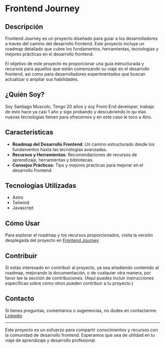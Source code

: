 # Frontend Journey

## Descripción

Frontend Journey es un proyecto diseñado para guiar a los desarrolladores a través del camino del desarrollo frontend. Este proyecto incluye un roadmap detallado que cubre los fundamentos, herramientas, tecnologías y mejores prácticas en el desarrollo frontend.

El objetivo de este proyecto es proporcionar una guía estructurada y recursos para aquellos que están comenzando su viaje en el desarrollo frontend, así como para desarrolladores experimentados que buscan actualizar o ampliar sus habilidades.

## ¿Quién Soy?

Soy Santiago Muscolo, Tengo 20 años y soy Front-End developer, trabajo de esto hace ya casi 1 año y sigo probando y descubriendo lo qu elas nuevas tecnologias tienen para ofrecernos y en este caso le toco a Atro.

## Características

- **Roadmap del Desarrollo Frontend**: Un camino estructurado desde los fundamentos hasta las tecnologías avanzadas.
- **Recursos y Herramientas**: Recomendaciones de recursos de aprendizaje, herramientas y bibliotecas.
- **Consejos Prácticos**: Tips y mejores prácticas para mejorar en el desarrollo frontend.

## Tecnologías Utilizadas

- Astro
- Tailwind
- Javascript

## Cómo Usar

Para explorar el roadmap y los recursos proporcionados, visita la versión desplegada del proyecto en [Frontend Journey](https://frontend-journey.netlify.app/).

## Contribuir

Si estás interesado en contribuir al proyecto, ya sea añadiendo contenido al roadmap, mejorando la documentación, o de cualquier otra manera, por favor lee la sección de contribuciones. (Aquí puedes incluir instrucciones específicas sobre cómo otros pueden contribuir a tu proyecto.)

## Contacto

Si tienes preguntas, comentarios o sugerencias, no dudes en contactarme. [Linkedin](https://www.linkedin.com/in/santiago-muscolo-142578249/)

---

Este proyecto es un esfuerzo para compartir conocimientos y recursos con la comunidad de desarrollo frontend. Esperamos que sea de utilidad en tu viaje de aprendizaje y desarrollo profesional.

